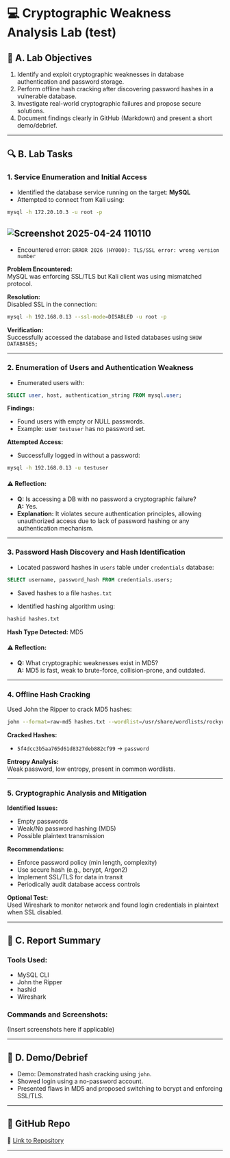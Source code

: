 
# 💻 Cryptographic Weakness Analysis Lab (test)

## 🧠 A. Lab Objectives

1. Identify and exploit cryptographic weaknesses in database authentication and password storage.
2. Perform offline hash cracking after discovering password hashes in a vulnerable database.
3. Investigate real-world cryptographic failures and propose secure solutions.
4. Document findings clearly in GitHub (Markdown) and present a short demo/debrief.

---

## 🔍 B. Lab Tasks

### 1. Service Enumeration and Initial Access

- Identified the database service running on the target: **MySQL**
- Attempted to connect from Kali using:

```bash
mysql -h 172.20.10.3 -u root -p
```
![Screenshot 2025-04-24 110110](https://github.com/user-attachments/assets/87ca348e-0a6e-4d13-b99f-853d27b9ed54)
---

- Encountered error: `ERROR 2026 (HY000): TLS/SSL error: wrong version number`

**Problem Encountered:**  
MySQL was enforcing SSL/TLS but Kali client was using mismatched protocol.

**Resolution:**  
Disabled SSL in the connection:

```bash
mysql -h 192.168.0.13 --ssl-mode=DISABLED -u root -p
```

**Verification:**  
Successfully accessed the database and listed databases using `SHOW DATABASES;`

---

### 2. Enumeration of Users and Authentication Weakness

- Enumerated users with:

```sql
SELECT user, host, authentication_string FROM mysql.user;
```

**Findings:**
- Found users with empty or NULL passwords.
- Example: user `testuser` has no password set.

**Attempted Access:**
- Successfully logged in without a password:

```bash
mysql -h 192.168.0.13 -u testuser
```

#### ⚠️ Reflection:
- **Q:** Is accessing a DB with no password a cryptographic failure?  
  **A:** Yes.
- **Explanation:** It violates secure authentication principles, allowing unauthorized access due to lack of password hashing or any authentication mechanism.

---

### 3. Password Hash Discovery and Hash Identification

- Located password hashes in `users` table under `credentials` database:

```sql
SELECT username, password_hash FROM credentials.users;
```

- Saved hashes to a file `hashes.txt`

- Identified hashing algorithm using:

```bash
hashid hashes.txt
```

**Hash Type Detected:** MD5

#### ⚠️ Reflection:
- **Q:** What cryptographic weaknesses exist in MD5?  
  **A:** MD5 is fast, weak to brute-force, collision-prone, and outdated.

---

### 4. Offline Hash Cracking

Used John the Ripper to crack MD5 hashes:

```bash
john --format=raw-md5 hashes.txt --wordlist=/usr/share/wordlists/rockyou.txt
```

**Cracked Hashes:**
- `5f4dcc3b5aa765d61d8327deb882cf99` → `password`

**Entropy Analysis:**  
Weak password, low entropy, present in common wordlists.

---

### 5. Cryptographic Analysis and Mitigation

**Identified Issues:**
- Empty passwords
- Weak/No password hashing (MD5)
- Possible plaintext transmission

**Recommendations:**
- Enforce password policy (min length, complexity)
- Use secure hash (e.g., bcrypt, Argon2)
- Implement SSL/TLS for data in transit
- Periodically audit database access controls

**Optional Test:**  
Used Wireshark to monitor network and found login credentials in plaintext when SSL disabled.

---

## 📄 C. Report Summary  

### Tools Used:
- MySQL CLI
- John the Ripper
- hashid
- Wireshark

### Commands and Screenshots:
(Insert screenshots here if applicable)

---

## 🎥 D. Demo/Debrief

- Demo: Demonstrated hash cracking using `john`.
- Showed login using a no-password account.
- Presented flaws in MD5 and proposed switching to bcrypt and enforcing SSL/TLS.

---

## 📌 GitHub Repo

📁 [Link to Repository](https://github.com/your-username/your-repo)

---
